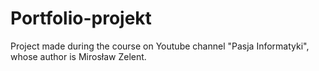 # Portfolio-projekt
Project made during the course on Youtube channel "Pasja Informatyki", whose author is Mirosław Zelent.
